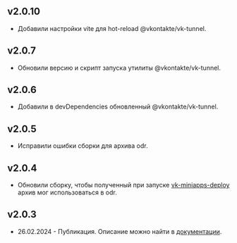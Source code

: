 ## v2.0.10

- Добавили настройки vite для hot-reload @vkontakte/vk-tunnel.

## v2.0.7

- Обновили версию и скрипт запуска утилиты @vkontakte/vk-tunnel.

## v2.0.6

- Добавили в devDependencies обновленный @vkontakte/vk-tunnel.

## v2.0.5

- Исправили ошибки сборки для архива odr.

## v2.0.4

- Обновили сборку, чтобы полученный при запуске [vk-miniapps-deploy](https://github.com/VKCOM/vk-miniapps-deploy) архив мог использоваться в odr.

## v2.0.3

- 26.02.2024 - Публикация. Описание можно найти в [документации](https://dev.vk.com/ru/mini-apps/getting-started/create-vk-mini-app).
